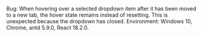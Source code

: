 Bug: When hovering over a selected dropdown item after it has been moved to a new tab, the hover state remains instead of resetting. This is unexpected because the dropdown has closed. Environment: Windows 10, Chrome, antd 5.9.0, React 18.2.0.
